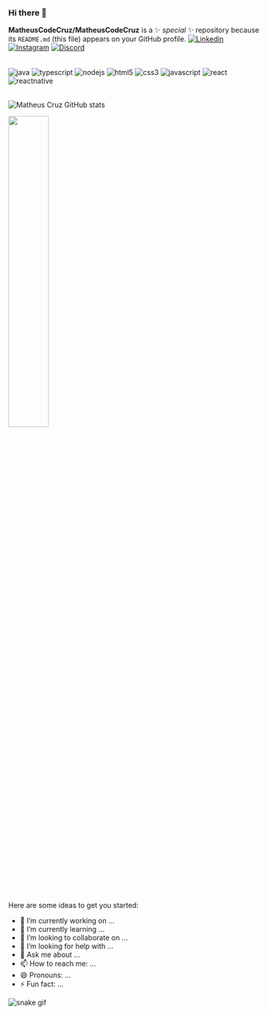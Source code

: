 ### Hi there 👋


**MatheusCodeCruz/MatheusCodeCruz** is a ✨ _special_ ✨ repository because its `README.md` (this file) appears on your GitHub profile.
[![Linkedin](https://img.shields.io/badge/LinkedIn-0077B5?style=for-the-badge&logo=linkedin&logoColor=white)](https://www.linkedin.com/in/https://www.linkedin.com/in/matheus-da-cruz-matos-501804205/)
[![Instagram](https://img.shields.io/badge/Instagram-E4405F?style=for-the-badge&logo=instagram&logoColor=white)](https://www.instagram.com/matheus94cruz/)
[![Discord](https://img.shields.io/badge/Discord-7289DA?style=for-the-badge&logo=discord&logoColor=white)](https://discord.com/channels/MatheusCruz#4730)

<div style="display: inline_block"><br/>
    <img align="center" alt="java" src="https://img.shields.io/badge/Java-ED8B00?style=for-the-badge&logo=java&logoColor=white" />
    <img align="center" alt="typescript" src="https://img.shields.io/badge/TypeScript-007ACC?style=for-the-badge&logo=typescript&logoColor=white" />
    <img align="center" alt="nodejs" src="https://img.shields.io/badge/Node.js-43853D?style=for-the-badge&logo=node.js&logoColor=white" />
    <img align="center" alt="html5" src="https://img.shields.io/badge/HTML5-E34F26?style=for-the-badge&logo=html5&logoColor=white" />
    <img align="center" alt="css3" src="https://img.shields.io/badge/CSS3-1572B6?style=for-the-badge&logo=css3&logoColor=white" />
    <img align="center" alt="javascript" src="https://img.shields.io/badge/JavaScript-323330?style=for-the-badge&logo=javascript&logoColor=F7DF1E" />
    <img align="center" alt="react" src="https://img.shields.io/badge/React-20232A?style=for-the-badge&logo=react&logoColor=61DAFB" />
    <img align="center" alt="reactnative" src="https://img.shields.io/badge/React_Native-20232A?style=for-the-badge&logo=react&logoColor=61DAFB" />
</div></br>

![Matheus Cruz GitHub stats](https://github-readme-stats.vercel.app/api?username=MatheusCodeCruz&show_icons=true&theme=tokyonight)

<div><img style="height: auto; width: 40%;" class="img" src="https://github-readme-stats.vercel.app/api/top-langs/?username=MatheusCodeCruz&theme=radical&langs_count=8&layout=compact&hide_border=true" /></div>

Here are some ideas to get you started:

- 🔭 I’m currently working on ...
- 🌱 I’m currently learning ...
- 👯 I’m looking to collaborate on ...
- 🤔 I’m looking for help with ...
- 💬 Ask me about ...
- 📫 How to reach me: ...
- 😄 Pronouns: ...
- ⚡ Fun fact: ...


![snake gif](https://github.com/MatheusCodeCruz/MatheusCodeCruz/blob/output/github-contribution-grid-snake.svg)
